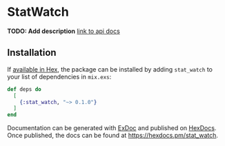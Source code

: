 # StatWatch

**TODO: Add description**
[link to api docs](https://documenter.getpostman.com/view/11586746/SztEa7bL#intro)
## Installation

If [available in Hex](https://hex.pm/docs/publish), the package can be installed
by adding `stat_watch` to your list of dependencies in `mix.exs`:

```elixir
def deps do
  [
    {:stat_watch, "~> 0.1.0"}
  ]
end
```

Documentation can be generated with [ExDoc](https://github.com/elixir-lang/ex_doc)
and published on [HexDocs](https://hexdocs.pm). Once published, the docs can
be found at <https://hexdocs.pm/stat_watch>.

